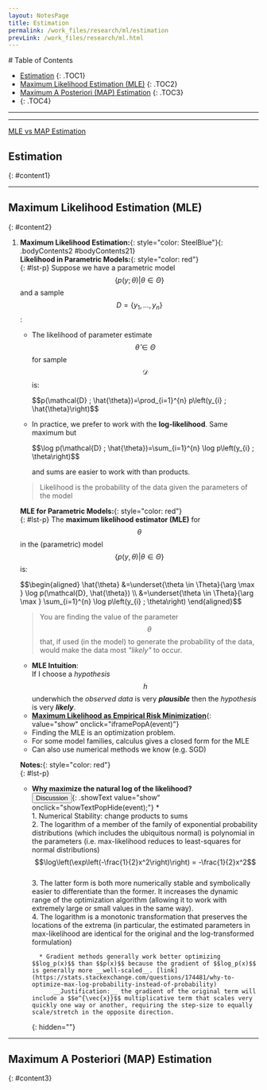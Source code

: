 ```yaml
---
layout: NotesPage
title: Estimation
permalink: /work_files/research/ml/estimation
prevLink: /work_files/research/ml.html
---
```


<div markdown="1" class = "TOC">
# Table of Contents

  * [Estimation](#content1)
  {: .TOC1}
  * [Maximum Likelihood Estimation (MLE)](#content2)
  {: .TOC2}
  * [Maximum A Posteriori (MAP) Estimation](#content3)
  {: .TOC3}
  * [](#content4)
  {: .TOC4}
</div>

***
***

[MLE vs MAP Estimation](https://himarora.github.io/machine%20learning/maximum-likelihood-estimation-vs-maximum-a-posteriori-estimation/)  


## Estimation
{: #content1}
<!-- 
1. **Asynchronous:**{: style="color: SteelBlue"}{: .bodyContents1 #bodyContents11}
2. **Asynchronous:**{: style="color: SteelBlue"}{: .bodyContents1 #bodyContents12}
3. **Asynchronous:**{: style="color: SteelBlue"}{: .bodyContents1 #bodyContents13}
4. **Asynchronous:**{: style="color: SteelBlue"}{: .bodyContents1 #bodyContents14}
5. **Asynchronous:**{: style="color: SteelBlue"}{: .bodyContents1 #bodyContents15}
6. **Asynchronous:**{: style="color: SteelBlue"}{: .bodyContents1 #bodyContents16}
7. **Asynchronous:**{: style="color: SteelBlue"}{: .bodyContents1 #bodyContents17}
8. **Asynchronous:**{: style="color: SteelBlue"}{: .bodyContents1 #bodyContents18}
 -->

***

## Maximum Likelihood Estimation (MLE)
{: #content2}

1. **Maximum Likelihood Estimation:**{: style="color: SteelBlue"}{: .bodyContents2 #bodyContents21}  
    __Likelihood in Parametric Models:__{: style="color: red"}  
    {: #lst-p}
    Suppose we have a parametric model $$\{p(y ; \theta) \vert \theta \in \Theta\}$$ and a sample $$D=\left\{y_{1}, \ldots, y_{n}\right\}$$:  
    * The likelihood of parameter estimate $$\hat{\theta} \in \Theta$$ for sample $$\mathcal{D}$$ is:  
        <p>$$p(\mathcal{D} ; \hat{\theta})=\prod_{i=1}^{n} p\left(y_{i} ; \hat{\theta}\right)$$</p>  
    * In practice, we prefer to work with the __log-likelihood__.  Same maximum but  
        <p>$$\log p(\mathcal{D} ; \hat{\theta})=\sum_{i=1}^{n} \log p\left(y_{i} ; \theta\right)$$</p>  
        and sums are easier to work with than products.  

    > Likelihood is the probability of the data given the parameters of the model  

    __MLE for Parametric Models:__{: style="color: red"}  
    {: #lst-p}
    The __maximum likelihood estimator (MLE)__ for $$\theta$$ in the (parametric) model $$\{p(y, \theta) \vert \theta \in \Theta\}$$ is:  
    <p>$$\begin{aligned} \hat{\theta} &=\underset{\theta \in \Theta}{\arg \max } \log p(\mathcal{D}, \hat{\theta}) \\ &=\underset{\theta \in \Theta}{\arg \max } \sum_{i=1}^{n} \log p\left(y_{i} ; \theta\right) \end{aligned}$$</p>  

    > You are finding the value of the parameter $$\theta$$ that, if used (in the model) to generate the probability of the data, would make the data most _"likely"_ to occur.  

    * __MLE Intuition__:  
        If I choose a _hypothesis_ $$h$$ underwhich the _observed data_ is very *__plausible__* then the _hypothesis_ is very *__likely__*.  
    * [**Maximum Likelihood as Empirical Risk Minimization**](https://www.youtube.com/embed/JrFj0xpGd2Q?start=2609){: value="show" onclick="iframePopA(event)"}
    <a href="https://www.youtube.com/embed/JrFj0xpGd2Q?start=2609"></a>
        <div markdown="1"> </div>    
    * Finding the MLE is an optimization problem.
    * For some model families, calculus gives a closed form for the MLE
    * Can also use numerical methods we know (e.g. SGD)  


    __Notes:__{: style="color: red"}  
    {: #lst-p}
    * __Why maximize the natural log of the likelihood?__  
        <button>Discussion</button>{: .showText value="show" onclick="showTextPopHide(event);"}
        *   
            1. Numerical Stability: change products to sums  
            2. The logarithm of a member of the family of exponential probability distributions (which includes the ubiquitous normal) is polynomial in the parameters (i.e. max-likelihood reduces to least-squares for normal distributions)  
            $$\log\left(\exp\left(-\frac{1}{2}x^2\right)\right) = -\frac{1}{2}x^2$$   
            3. The latter form is both more numerically stable and symbolically easier to differentiate than the former. It increases the dynamic range of the optimization algorithm (allowing it to work with extremely large or small values in the same way).  
            4. The logarithm is a monotonic transformation that preserves the locations of the extrema (in particular, the estimated parameters in max-likelihood are identical for the original and the log-transformed formulation)  

            * Gradient methods generally work better optimizing $$log_p(x)$$ than $$p(x)$$ because the gradient of $$log_p(x)$$ is generally more __well-scaled__. [link](https://stats.stackexchange.com/questions/174481/why-to-optimize-max-log-probability-instead-of-probability)
                __Justification:__ the gradient of the original term will include a $$e^{\vec{x}}$$ multiplicative term that scales very quickly one way or another, requiring the step-size to equally scale/stretch in the opposite direction.  
        {: hidden=""}

<!--
2. **Asynchronous:**{: style="color: SteelBlue"}{: .bodyContents2 #bodyContents22} -->

<!-- 3. **Asynchronous:**{: style="color: SteelBlue"}{: .bodyContents2 #bodyContents23}

4. **Asynchronous:**{: style="color: SteelBlue"}{: .bodyContents2 #bodyContents24} -->

***

## Maximum A Posteriori (MAP) Estimation
{: #content3}

<!-- 1. **Asynchronous:**{: style="color: SteelBlue"}{: .bodyContents3 #bodyContents31}

2. **Asynchronous:**{: style="color: SteelBlue"}{: .bodyContents3 #bodyContents32}

3. **Asynchronous:**{: style="color: SteelBlue"}{: .bodyContents3 #bodyContents33}

4. **Asynchronous:**{: style="color: SteelBlue"}{: .bodyContents3 #bodyContents34}
 -->